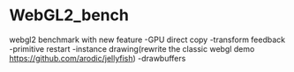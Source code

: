 # WebGL2_bench
webgl2 benchmark with new feature
-GPU direct copy
-transform feedback
-primitive restart
-instance drawing(rewrite the classic webgl demo https://github.com/arodic/jellyfish)
-drawbuffers

